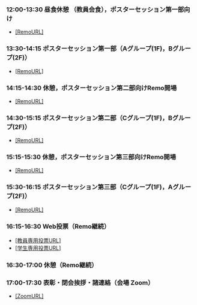 ### 12:00-13:30	昼食休憩 （教員会食），ポスターセッション第一部向け
- [[RemoURL]](https://live.remo.co/e/1-a1fb2f)

### 13:30-14:15	ポスターセッション第一部（Aグループ(1F)，Bグループ(2F)）
- [[RemoURL]](https://live.remo.co/e/1-a1fb2f)

### 14:15-14:30	休憩，ポスターセッション第二部向けRemo開場
- [[RemoURL]](https://live.remo.co/e/OqMerbL1C)

### 14:30-15:15	ポスターセッション第二部（Cグループ(1F)，Bグループ(2F)）
- [[RemoURL]](https://live.remo.co/e/OqMerbL1C)

### 15:15-15:30	休憩，ポスターセッション第三部向けRemo開場
- [[RemoURL]](https://live.remo.co/e/3-c1fa2f)

### 15:30-16:15	ポスターセッション第三部（Cグループ(1F)，Aグループ(2F)）
- [[RemoURL]](https://live.remo.co/e/3-c1fa2f)

### 16:15-16:30	Web投票（Remo継続）
- [[教員専用投票URL]](https://forms.gle/YxrbKfNLjQEUypRF6)
- [[学生専用投票URL]](https://forms.gle/K93dagFY7hhfgLn78)

### 16:30-17:00	休憩（Remo継続）
### 17:00-17:30	表彰・閉会挨拶・諸連絡（会場 Zoom）
- [[ZoomURL]](https://us02web.zoom.us/meeting/register/tZAvfuuvpzkvEtEMJp7a8sJcYG1RIJZaMrdf)
